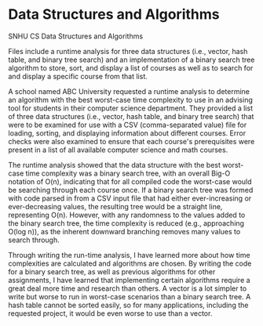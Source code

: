 # Data Structures and Algorithms
SNHU CS Data Structures and Algorithms

Files include a runtime analysis for three data structures (i.e., vector, hash table, and binary tree search) and an implementation of a binary search tree algorithm to store, sort, and display a list of courses as well as to search for and display a specific course from that list.

A school named ABC University requested a runtime analysis to determine an algorithm with the best worst-case time complexity to use in an advising tool for students in their computer science department. They provided a list of three data structures (i.e., vector, hash table, and binary tree search) that were to be examined for use with a CSV (comma-separated value) file for loading, sorting, and displaying information about different courses. Error checks were also examined to ensure that each course's prerequisites were present in a list of all available computer science and math courses.

The runtime analysis showed that the data structure with the best worst-case time complexity was a binary search tree, with an overall Big-O notation of O(n), indicating that for all compiled code the worst-case would be searching through each course once. If a binary search tree was formed with code parsed in from a CSV input file that had either ever-increasing or ever-decreasing values, the resulting tree would be a straight line, representing O(n). However, with any randomness to the values added to the binary search tree, the time complexity is reduced (e.g., approaching O(log n)), as the inherent downward branching removes many values to search through.

Through writing the run-time analysis, I have learned more about how time complexities are calculated and algorithms are chosen. By writing the code for a binary search tree, as well as previous algorithms for other assignments, I have learned that implementing certain algorithms require a great deal more time and research than others. A vector is a lot simpler to write but worse to run in worst-case scenarios than a binary search tree. A hash table cannot be sorted easily, so for many applications, including the requested project, it would be even worse to use than a vector.
